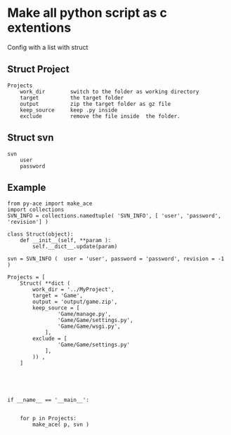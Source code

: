 
Make all python script as c extentions
====

Config with a list with struct

Struct Project
----
	Projects
		work_dir		switch to the folder as working directory
		target			the target folder
		output			zip the target folder as gz file
		keep_source		keep .py inside
		exclude			remove the file inside  the folder.

Struct svn
----
	svn
		user
		password
		

Example
----
	from py-ace import make_ace
	import collections
	SVN_INFO = collections.namedtuple( 'SVN_INFO', [ 'user', 'password', 'revision'] )

	class Struct(object):
		def __init__(self, **param ):
			self.__dict__.update(param)

	svn = SVN_INFO (  user = 'user', password = 'password', revision = -1 )

	Projects = [
		Struct( **dict (
			work_dir = '../MyProject',
			target = 'Game',
			output = 'output/game.zip',
			keep_source = [
					'Game/manage.py',
					'Game/Game/settings.py',
					'Game/Game/wsgi.py',
				],
			exclude = [
					'Game/Game/settings.py'
				],
			)) ,
		]        





	if __name__ == '__main__':


		for p in Projects:
			make_ace( p, svn )



